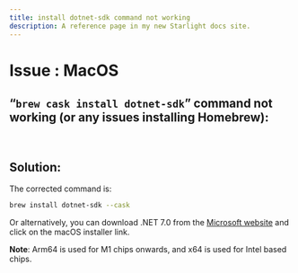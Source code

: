 ```yaml
---
title: install dotnet-sdk command not working
description: A reference page in my new Starlight docs site.
---
```

<h1> Issue : MacOS </h1>

## “`brew cask install dotnet-sdk`” command not working (or any issues installing Homebrew): 
<br>


## Solution:
The corrected command is:
```bash
brew install dotnet-sdk --cask
```
Or alternatively, you can download .NET 7.0 from the [Microsoft website](https://dotnet.microsoft.com/en-us/download/dotnet/7.0) and click on the macOS installer link.

**Note**: Arm64 is used for M1 chips onwards, and x64 is used for Intel based chips.
